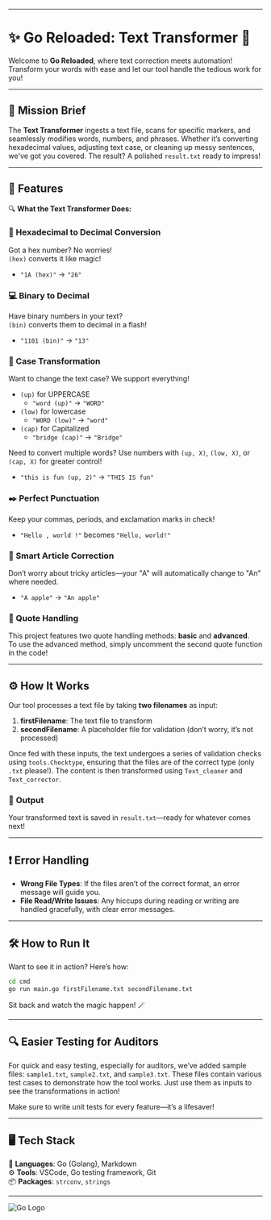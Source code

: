 

---

# ✨ **Go Reloaded: Text Transformer** 🚀

Welcome to **Go Reloaded**, where text correction meets automation! Transform your words with ease and let our tool handle the tedious work for you!

---

## 🎯 **Mission Brief**

The **Text Transformer** ingests a text file, scans for specific markers, and seamlessly modifies words, numbers, and phrases. Whether it’s converting hexadecimal values, adjusting text case, or cleaning up messy sentences, we've got you covered. The result? A polished `result.txt` ready to impress!

---

## 🌟 **Features**

🔍 **What the Text Transformer Does:**

### 🧮 Hexadecimal to Decimal Conversion
Got a hex number? No worries!  
`(hex)` converts it like magic!  
- `"1A (hex)"` → `"26"`

### 💻 Binary to Decimal
Have binary numbers in your text?  
`(bin)` converts them to decimal in a flash!  
- `"1101 (bin)"` → `"13"`

### 🎨 Case Transformation
Want to change the text case? We support everything!  
- `(up)` for UPPERCASE  
  - `"word (up)"` → `"WORD"`
- `(low)` for lowercase  
  - `"WORD (low)"` → `"word"`
- `(cap)` for Capitalized  
  - `"bridge (cap)"` → `"Bridge"`
  
Need to convert multiple words? Use numbers with `(up, X)`, `(low, X)`, or `(cap, X)` for greater control!  
- `"this is fun (up, 2)"` → `"THIS IS fun"`

### ✒️ Perfect Punctuation
Keep your commas, periods, and exclamation marks in check!  
- `"Hello , world !"` becomes `"Hello, world!"`

### 📝 Smart Article Correction
Don’t worry about tricky articles—your "A" will automatically change to "An" where needed.  
- `"A apple"` → `"An apple"`

### 📖 Quote Handling
This project features two quote handling methods: **basic** and **advanced**.  
To use the advanced method, simply uncomment the second quote function in the code!

---

## ⚙️ **How It Works**

Our tool processes a text file by taking **two filenames** as input:

1. **firstFilename**: The text file to transform  
2. **secondFilename**: A placeholder file for validation (don’t worry, it’s not processed)  

Once fed with these inputs, the text undergoes a series of validation checks using `tools.Checktype`, ensuring that the files are of the correct type (only `.txt` please!). The content is then transformed using `Text_cleaner` and `Text_corrector`.

### 💾 **Output**
Your transformed text is saved in `result.txt`—ready for whatever comes next!

---

## ❗ **Error Handling**

- **Wrong File Types**: If the files aren’t of the correct format, an error message will guide you.  
- **File Read/Write Issues**: Any hiccups during reading or writing are handled gracefully, with clear error messages.

---

## 🛠️ **How to Run It**

Want to see it in action? Here’s how:  

```bash
cd cmd
go run main.go firstFilename.txt secondFilename.txt
```

Sit back and watch the magic happen! 🪄

---

## 🔍 **Easier Testing for Auditors**

For quick and easy testing, especially for auditors, we’ve added sample files: `sample1.txt`, `sample2.txt`, and `sample3.txt`. These files contain various test cases to demonstrate how the tool works. Just use them as inputs to see the transformations in action!

Make sure to write unit tests for every feature—it’s a lifesaver!

---

## 🖥️ **Tech Stack**

🦄 **Languages**: Go (Golang), Markdown  
⚙️ **Tools**: VSCode, Go testing framework, Git  
📦 **Packages**: `strconv`, `strings`

---
![Go Logo](https://golang.org/doc/gopher/appengine/gopher.png)

